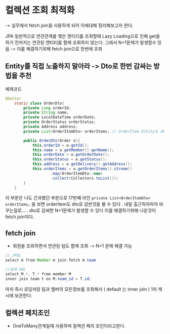 # 컬렉션 조회 최적화
-> 실무에서 fetch join을 사용하게 되어 이에대해 정리해보고자 한다. 

JPA 일반적으로 연관관계를 맺은 엔티티를 조회할때 Lazy Loading으로 인해 get을 하기 전까지는 연관된 엔티티를 함께 조회하지 않는다. 그래서 N+1문제가 발생할수 있음 -> 이를 해결하기위해 fetch join으로 한번에 조회 

## Entity를 직접 노출하지 말아라 -> Dto로 한번 감싸는 방법을 추천

예제코드
```java
@Getter
    static class OrderDto{
        private Long orderId;
        private String name;
        private LocalDateTime orderDate;
        private OrderStatus orderStatus;
        private Address address;
        private List<OrderItemDto> orderItems; // OrderItem Entity도 dto로 감싸야 한다. 

        public OrderDto(Order o){
            this.orderId = o.getId();
            this.name = o.getMember().getName();
            this.orderDate = o.getOrderDate();
            this.orderStatus = o.getStatus();
            this.address = o.getDelivery().getAddress();
            this.orderItems = o.getOrderItems().stream()
                    .map(OrderItemDto::new)
                    .collect(Collectors.toList());
        }
    }
```
이 부분은 나도 간과했던 부분으로 17번쨰 라인 `private List<OrderItemDto> orderItems;` 을 보면 orderItem도 dto로 감싼것을 볼 수 있다 . 내일 출근하자마자 바꾸는걸로.....
dto로 감싸면 N+1문제가 발생할 수 있다
이를 해결하기위해 나온것이 fetch join이다.

## fetch join
- 회원을 조회하면서 연관된 팀도 함께 조회 -> N+1 문제 해결 가능

``` java
// JPQL
select m from Member m join fetch m.team

//실제 SQL
select M.*, T.* from member M 
inner join team t on M.team_id = T.id;

```
마치 즉시 로딩처렁 팀과 멤버의 모든정보를 조회해서 ( default 는 inner join ) 1차 캐시에 보관한다.

## 컬렉션 페치조인
- OneToMany관계일때 사용하며 컬렉션 페치 조인이라고한다. 